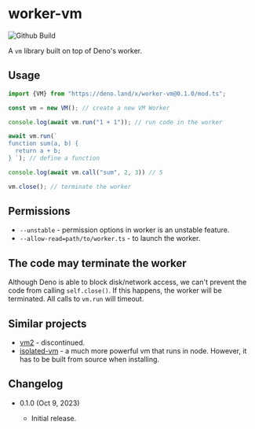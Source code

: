 worker-vm
=========

![Github Build](https://github.com/eight04/worker-vm/workflows/.github/workflows/build.yml/badge.svg)

A `vm` library built on top of Deno's worker.

Usage
------

```ts
import {VM} from "https://deno.land/x/worker-vm@0.1.0/mod.ts";

const vm = new VM(); // create a new VM Worker

console.log(await vm.run("1 + 1")); // run code in the worker

await vm.run(`
function sum(a, b) {
  return a + b;
} `); // define a function

console.log(await vm.call("sum", 2, 3)) // 5

vm.close(); // terminate the worker
```

Permissions
-----------

* `--unstable` - permission options in worker is an unstable feature.
* `--allow-read=path/to/worker.ts` - to launch the worker.

The code may terminate the worker
---------------------------------

Although Deno is able to block disk/network access, we can't prevent the code from calling `self.close()`. If this happens, the worker will be terminated. All calls to `vm.run` will timeout.

Similar projects
----------------

* [vm2](https://www.npmjs.com/package/vm2) - discontinued.
* [isolated-vm](https://github.com/laverdet/isolated-vm) - a much more powerful vm that runs in node. However, it has to be built from source when installing.

Changelog
---------

* 0.1.0 (Oct 9, 2023)

  - Initial release.
